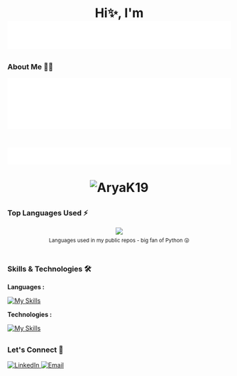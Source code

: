 
<h1 align="center">
<div>Hi✨, I'm</div>
  <img src="https://raw.githubusercontent.com/AryaK19/AryaK19/e74673f86a651bd340932cd69ac1eb7eb1c56548/NAME.svg" />
</h1>

### About Me 👨‍💻
<img src="https://raw.githubusercontent.com/AryaK19/AryaK19/34dae044a4a4cb05a7370f359a30874b6b36051d/SELF.svg" alt="ARYA KADAM" />

##

<h1 align="center" style="gap: 2px;">
<img src="https://raw.githubusercontent.com/AryaK19/AryaK19/d7962d5312683f155471bd2e690027982e75b88d/STATS.svg" alt="ARYA KADAM" />
<p align="center"> <img src="https://github-readme-stats.vercel.app/api?username=AryaK19&show_icons=true&theme=cobalt" alt="AryaK19" />
</h1>

##

### Top Languages Used ⚡
<div align="center">
  <img width="" src="https://github-readme-stats.vercel.app/api/top-langs/?username=AryaK19" />
  <br />
  <small>Languages used in my public repos - big fan of Python 😛</small>
  <br />
  <br />
</div> 

##

### Skills & Technologies 🛠
**Languages :**

[![My Skills](https://skillicons.dev/icons?i=py,cpp,c,java,js,mysql,html,css)](https://skillicons.dev)

**Technologies :** 

[![My Skills](https://skillicons.dev/icons?i=mongodb,flask,figma,react,nodejs,ps,blender,fastapi,pytorch,tensorflow)](https://skillicons.dev)

##

### Let's Connect 🤝
<div align="left"> <a href="https://linkedin.com/in/aryak19" target="_blank"> <img src="https://img.shields.io/badge/LinkedIn-0077B5?style=for-the-badge&logo=linkedin&logoColor=white" alt="LinkedIn"/> </a> <a href="mailto:aryakadam348@gmail.com" target="_blank"> <img src="https://img.shields.io/badge/Email-D14836?style=for-the-badge&logo=gmail&logoColor=white" alt="Email"/> </a> </div>

##

